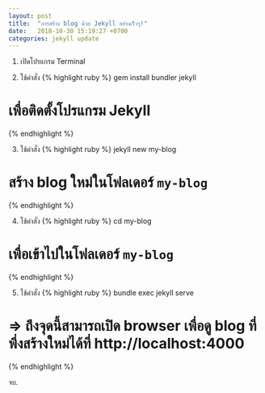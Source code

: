 ```yaml
---
layout: post
title:  "การสร้าง blog ด้วย Jekyll อย่างเร็วๆ!"
date:   2018-10-30 15:19:27 +0700
categories: jekyll update
---
```


1. เปิดโปรแกรม Terminal

2. ใช้คำสั่ง 
{% highlight ruby %}
gem install bundler jekyll
# เพื่อติดตั้งโปรแกรม Jekyll
{% endhighlight %}

3. ใช้คำสั่ง 
{% highlight ruby %}
jekyll new my-blog         
# สร้าง blog ใหม่ในโฟลเดอร์ `my-blog`
{% endhighlight %}

4. ใช้คำสั่ง 
{% highlight ruby %}
cd my-blog                 
# เพื่อเข้าไปในโฟลเดอร์ `my-blog`
{% endhighlight %}

5. ใช้คำสั่ง 
{% highlight ruby %}
bundle exec jekyll serve
# => ถึงจุดนี้สามารถเปิด browser เพื่อดู blog ที่พึ่งสร้างใหม่ได้ที่ http://localhost:4000
{% endhighlight %}

จบ.



